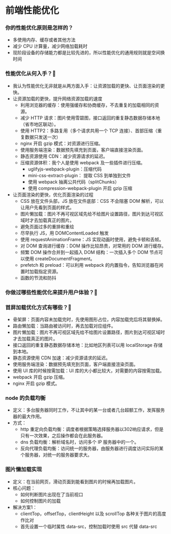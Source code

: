 # 前端性能优化

### 你的性能优化原则是怎样的？

- 多使用内存、缓存或者其他方法
- 减少 CPU 计算量，减少网络加载耗时
- 现阶段设备的存储能力都是比较先进的，所以性能优化的通用规则就是空间换时间

### 性能优化从何入手？:star2:

- 我认为性能优化无非就是从两方面入手：让资源加载的更快、让页面渲染的更快。
- 让资源加载的更快，提升网络资源加载的速度
  - 利用浏览器的缓存：使用强缓存和协商缓存，不去重复的加载相同的资源。
  - 减少 HTTP 请求：图片使用雪碧图，接口返回的重复静态数据存储本地（省市地区联动）。
  - 使用 HTTP2：多路复用（多个请求共用一个 TCP 连接）、首部压缩（重复数据只发送一次）
  - nginx 开启 gzip 模式：对资源进行压缩。
  - 使用服务端渲染：数据预先填充到页面，客户端直接渲染页面。
  - 静态资源使用 CDN：减少资源请求的延迟。
  - 压缩资源体积：我个人是使用 webpack 及一些插件进行压缩。
    - uglifyjs-webpack-plugin：压缩代码
    - mini-css-extract-plugin： 提取 CSS 到单独到文件
    - 使用 webpack 抽离公共代码（splitChunks）
    - 使用 compression-webpack-plugin 开启 gzip 压缩
- 让页面渲染的更快，优化页面渲染的过程
  - CSS 放在文件头部，JS 放在文件底部：CSS 不会阻塞 DOM 解析，可以让用户先看到页面的样式。
  - 图片懒加载：图片不再可视区域先给不给图片设置路径，图片到达可视区域时才去加载真正的图片。
  - 避免页面过多的重排和重绘
  - 尽早执行 JS，用 DOMContentLoaded 触发
  - 使用 requestAnimationFrame：JS 实现动画时使用，避免卡顿和丢帧。
  - 对 DOM 查询进行缓存：DOM 操作比较昂贵，对常用的 DOM 进行缓存。
  - 频繁 DOM 操作合并到一起插入 DOM 结构：一次插入多个 DOM 节点可以使用 createDocumentFragment。
  - prefetch 和 preload：可以利用 webpack 的内置指令，告知浏览器在闲置时加载指定资源。
  - 函数的节流和防抖

### 你做过哪些性能优化来提升用户体验？:star2:

### 首屏加载优化方式有哪些？:star2:

- 骨架屏：页面内容未加载完时，先使用图形占位，内容加载完后将其替换掉。
- 路由懒加载：当路由被访问时，再去加载对应组件。
- 图片懒加载：图片不再可视区域先给不给图片设置路径，图片到达可视区域时才去加载真正的图片。
- 接口返回的重复静态数据存储本地：比如地区列表可以用 localStorage 存储到本地。
- 静态资源使用 CDN 加速：减少资源请求的延迟。
- 使用服务端渲染：数据预先填充到页面，客户端直接渲染页面。
- 使用 UI 库的时候按需加载：UI 库的大小都比较大，对需要的内容按需加载。
- webpack 开启 gzip 压缩。
- nginx 开启 gzip 模式。

### node 的负载均衡

- 定义：多台服务器同时工作，不让其中的某一台或者几台超额工作，发挥服务器的最大作用。
- 方式：
  - http 重定向负载均衡：调度者根据策略选择服务器以302响应请求，但是只有一次效果，之后操作都会在此服务器。
  - dns 负载均衡：解析域名时，访问多个 IP 服务器中的一个。
  - 反向代理负载均衡：访问统一的服务器，由服务器进行调度访问实际的某个服务器，对统一的服务器要求大。

### 图片懒加载实现

- 定义：在当前网页，滑动页面到能看到图片的时候再加载图片。
- 核心问题：
  - 如何判断图片出现在了当前视口
  - 如何控制图片的加载
- 解决方案1：
  - clientTop，offsetTop，clientHeight 以及 scrollTop 各种关于图片的高度作比对
  - 首先设置一个临时属性 data-src，控制加载时使用 src 代替 data-src
